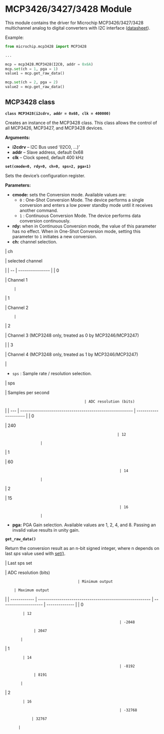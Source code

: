 # MCP3426/3427/3428 Module

This module contains the driver for Microchip MCP3426/3427/3428 multichannel analog to digital converters with I2C interface ([datasheet](http://ww1.microchip.com/downloads/en/DeviceDoc/22226a.pdf)).

Example:

```py
from microchip.mcp3428 import MCP3428

...

mcp = mcp3428.MCP3428(I2C0, addr = 0x6A)
mcp.set(ch = 1, pga = 1)
value1 = mcp.get_raw_data()

mcp.set(ch = 2, pga = 2)
value2 = mcp.get_raw_data()
```

## MCP3428 class


**`class MCP3428(i2cdrv, addr = 0x68, clk = 400000)`**

Creates an instance of the MCP3428 class. This class allows the control of all MCP3426, MCP3427, and MCP3428 devices.


**Arguments:**

    
* **i2cdrv** – I2C Bus used ‘(I2C0, …)’
* **addr** – Slave address, default 0x68
* **clk** – Clock speed, default 400 kHz



**`set(cmode=0, rdy=0, ch=0, sps=2, pga=1)`**

Sets the device’s configuration register.

**Parameters:**


* **cmode:** sets the Conversion mode. Available values are:
    * `0` : One-Shot Conversion Mode. The device performs a single conversion and enters a low power standby mode until it receives another command.
    * `1` : Continuous Conversion Mode. The device performs data conversion continuously.
* **rdy:** when in Continuous Conversion mode, the value of this parameter has no effect. When in One-Shot Conversion mode, setting this parameter to `1` initiates a new conversion.
* **ch:** channel selection.

| ch

 | selected channel

 |
| -- | ---------------- |
| 0

  | Channel 1

        |
| 1

  | Channel 2

        |
| 2

  | Channel 3 (MCP3248 only, treated as 0 by MCP3246/MCP3247)

 |
| 3

  | Channel 4 (MCP3248 only, treated as 1 by MCP3246/MCP3247)

 |

* ```sps``` : Sample rate / resolution selection.

| sps

 | Samples per second

                                        | ADC resolution (bits)

 |
| --- | --------------------------------------------------------- | --------------------- |
| 0

   | 240

                                                       | 12

                    |
| 1

   | 60

                                                        | 14

                    |
| 2

   | 15

                                                        | 16

                    |

* **pga:** PGA Gain selection. Available values are 1, 2, 4, and 8. Passing an invalid value results in unity gain.


**`get_raw_data()`**

Return the conversion result as an n-bit signed integer, where n depends on last *sps* value used with [set()](https://docs.zerynth.com/latest/official/lib.microchip.mcp3428/docs/official_lib.microchip.mcp3428_mcp3428.html#set).

| Last sps set

 | ADC resolution (bits)

                                     | Minimum output

        | Maximum output

 |
| ------------ | --------------------------------------------------------- | --------------------- | -------------- |
| 0

            | 12

                                                        | -2048

                 | 2047

           |
| 1

            | 14

                                                        | -8192

                 | 8191

           |
| 2

            | 16

                                                        | -32768

                | 32767

          |
